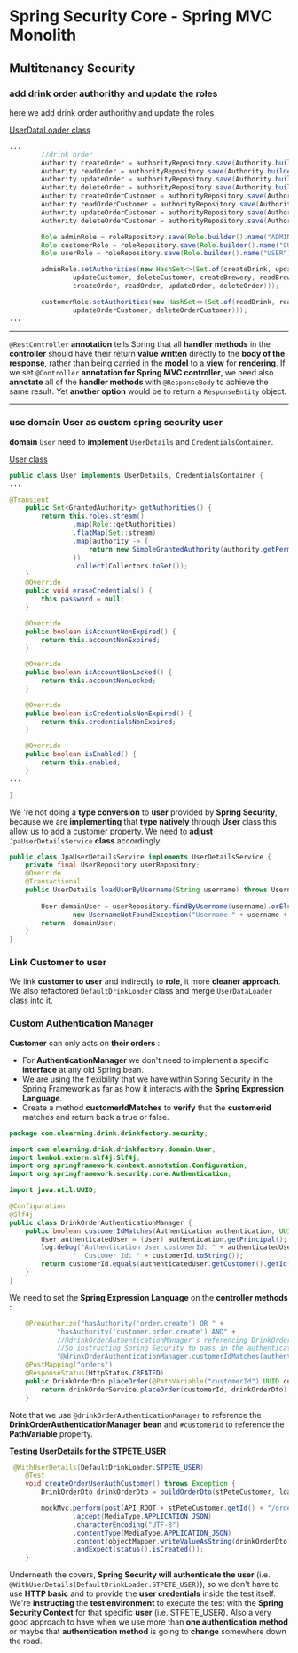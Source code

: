 # Spring Security Core - Spring MVC Monolith

## Multitenancy Security

### add drink order authorithy and update the roles

here we add drink order authorithy and update the roles

[UserDataLoader class](src/main/java/com/elearning/drink/drinkfactory/bootstrap/UserDataLoader.java)

```java 
...
        //drink order
        Authority createOrder = authorityRepository.save(Authority.builder().permission("order.create").build());
        Authority readOrder = authorityRepository.save(Authority.builder().permission("order.read").build());
        Authority updateOrder = authorityRepository.save(Authority.builder().permission("order.update").build());
        Authority deleteOrder = authorityRepository.save(Authority.builder().permission("order.delete").build());
        Authority createOrderCustomer = authorityRepository.save(Authority.builder().permission("customer.order.create").build());
        Authority readOrderCustomer = authorityRepository.save(Authority.builder().permission("customer.order.read").build());
        Authority updateOrderCustomer = authorityRepository.save(Authority.builder().permission("customer.order.update").build());
        Authority deleteOrderCustomer = authorityRepository.save(Authority.builder().permission("customer.order.delete").build());

        Role adminRole = roleRepository.save(Role.builder().name("ADMIN").build());
        Role customerRole = roleRepository.save(Role.builder().name("CUSTOMER").build());
        Role userRole = roleRepository.save(Role.builder().name("USER").build());

        adminRole.setAuthorities(new HashSet<>(Set.of(createDrink, updateDrink, readDrink, deleteDrink, createCustomer, readCustomer,
                updateCustomer, deleteCustomer, createBrewery, readBrewery, updateBrewery, deleteBrewery,
                createOrder, readOrder, updateOrder, deleteOrder)));

        customerRole.setAuthorities(new HashSet<>(Set.of(readDrink, readCustomer, readBrewery, createOrderCustomer, readOrderCustomer,
                updateOrderCustomer, deleteOrderCustomer)));
...

```
----------

`@RestController` **annotation** tells Spring that all **handler methods** in the **controller** should have their return **value written** directly to the **body of the response**, rather than being carried in the **model** to a **view** for **rendering**.
If we set `@Controller` **annotation for Spring MVC controller**, we need also **annotate** all of the **handler methods** with `@ResponseBody` to achieve the same result. Yet **another option** would be to return a `ResponseEntity` object.

----------
### use domain User as custom spring security user

**domain** `User` need to **implement** `UserDetails` and `CredentialsContainer`.

[User class](src/main/java/com/elearning/drink/drinkfactory/domain/User.java)

```java
public class User implements UserDetails, CredentialsContainer {
...

@Transient
    public Set<GrantedAuthority> getAuthorities() {
        return this.roles.stream()
                .map(Role::getAuthorities)
                .flatMap(Set::stream)
                .map(authority -> {
                    return new SimpleGrantedAuthority(authority.getPermission());
                })
                .collect(Collectors.toSet());
    }
    @Override
    public void eraseCredentials() {
        this.password = null;
    }

    @Override
    public boolean isAccountNonExpired() {
        return this.accountNonExpired;
    }

    @Override
    public boolean isAccountNonLocked() {
        return this.accountNonLocked;
    }

    @Override
    public boolean isCredentialsNonExpired() {
        return this.credentialsNonExpired;
    }

    @Override
    public boolean isEnabled() {
        return this.enabled;
    }
...

}

```

We 're not doing a **type conversion** to **user** provided by **Spring Security**, because we are **implementing** that **type natively** through **User** class this allow us to add a customer property. We need to **adjust** `JpaUserDetailsService` **class** accordingly:

```java
public class JpaUserDetailsService implements UserDetailsService {
	private final UserRepository userRepository;
	@Override
    @Transactional
    public UserDetails loadUserByUsername(String username) throws UsernameNotFoundException {
        
        User domainUser = userRepository.findByUsername(username).orElseThrow(() ->
                new UsernameNotFoundException("Username " + username + "Not found"));
        return  domainUser;
    }
}
```


### Link Customer to user 

We link **customer to user** and indirectly to **role**, it more **cleaner approach**. We also refactored `DefaultDrinkLoader`  class and merge `UserDataLoader` class into it.


### Custom Authentication Manager

**Customer** can only acts on **their orders** :
- For **AuthenticationManager** we don't need to implement a specific **interface** at any old Spring bean.
- We are using the flexibility that we have within Spring Security in the Spring Framework as far as how it interacts with the **Spring Expression Language**. 
- Create a method **customerIdMatches** to **verify** that the **customerid** matches and return back a true or false.

```java
package com.elearning.drink.drinkfactory.security;

import com.elearning.drink.drinkfactory.domain.User;
import lombok.extern.slf4j.Slf4j;
import org.springframework.context.annotation.Configuration;
import org.springframework.security.core.Authentication;

import java.util.UUID;

@Configuration
@Slf4j
public class DrinkOrderAuthenticationManager {
    public boolean customerIdMatches(Authentication authentication, UUID customerId) {
        User authenticatedUser = (User) authentication.getPrincipal();
        log.debug("Authentication User customerId: " + authenticatedUser.getCustomer().getId().toString() +
                "  Customer Id: " + customerId.toString());
        return customerId.equals(authenticatedUser.getCustomer().getId());
    }
}
```

We need to set the **Spring Expression Language** on the **controller methods** :
 
```java
    @PreAuthorize("hasAuthority('order.create') OR " +
            "hasAuthority('customer.order.create') AND" +
            //@drinkOrderAuthenticationManager's referencing DrinkOrderAuthenticationManager Spring components on that Spring context.
            //So instructing Spring Security to pass in the authentication object and the customerId into this method.
            "@drinkOrderAuthenticationManager.customerIdMatches(authentication, #customerId)")
    @PostMapping("orders")
    @ResponseStatus(HttpStatus.CREATED)
    public DrinkOrderDto placeOrder(@PathVariable("customerId") UUID customerId, @RequestBody DrinkOrderDto drinkOrderDto) {
        return drinkOrderService.placeOrder(customerId, drinkOrderDto);
    }
```
Note that we use `@drinkOrderAuthenticationManager` to reference the **DrinkOrderAuthenticationManager bean** and `#customerId` to reference the **PathVariable** property.

**Testing UserDetails for the STPETE_USER** :

```java
 @WithUserDetails(DefaultDrinkLoader.STPETE_USER)
    @Test
    void createOrderUserAuthCustomer() throws Exception {
        DrinkOrderDto drinkOrderDto = buildOrderDto(stPeteCustomer, loadedDrinks.get(0).getId());

        mockMvc.perform(post(API_ROOT + stPeteCustomer.getId() + "/orders")
                .accept(MediaType.APPLICATION_JSON)
                .characterEncoding("UTF-8")
                .contentType(MediaType.APPLICATION_JSON)
                .content(objectMapper.writeValueAsString(drinkOrderDto)))
                .andExpect(status().isCreated());
    }
```

Underneath the covers, **Spring Security will authenticate the user** (i.e. `@WithUserDetails(DefaultDrinkLoader.STPETE_USER)`), so we don't have to use **HTTP basic** and to provide the **user credentials**  inside the test itself.
We're **instructing**  the **test environment**  to execute the test with the **Spring Security Context**  for that specific **user**  (i.e. STPETE_USER). Also a very good approach to have when we use more than **one authentication method**  or maybe that **authentication method**  is going to **change**  somewhere down the road.





